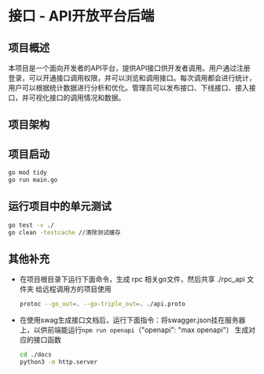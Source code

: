 # 接口 - API开放平台后端

## 项目概述

本项目是一个面向开发者的API平台，提供API接口供开发者调用。用户通过注册登录，可以开通接口调用权限，并可以浏览和调用接口。每次调用都会进行统计，用户可以根据统计数据进行分析和优化。管理员可以发布接口、下线接口、接入接口，并可视化接口的调用情况和数据。

## 项目架构


## 项目启动

```bash
go mod tidy
go run main.go
```

## 运行项目中的单元测试

```bash
go test -v ./
go clean -testcache //清除测试缓存
```

## 其他补充

* 在项目根目录下运行下面命令，生成 rpc 相关go文件，然后共享 ./rpc_api 文件夹 给远程调用方的项目使用
    ```bash
    protoc --go_out=. --go-triple_out=. ./api.proto
    ```

* 在使用swag生成接口文档后，运行下面指令：将swagger.json挂在服务器上，以供前端能运行`npm run openapi`（"openapi": "max openapi"） 生成对应的接口函数

    ```bash
    cd ./docs
    python3 -m http.server
    ```